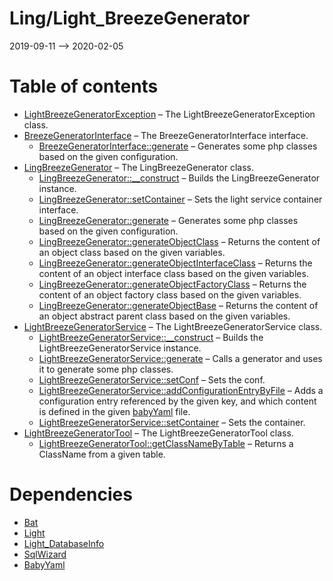 Ling/Light_BreezeGenerator
================
2019-09-11 --> 2020-02-05




Table of contents
===========

- [LightBreezeGeneratorException](https://github.com/lingtalfi/Light_BreezeGenerator/blob/master/doc/api/Ling/Light_BreezeGenerator/Exception/LightBreezeGeneratorException.md) &ndash; The LightBreezeGeneratorException class.
- [BreezeGeneratorInterface](https://github.com/lingtalfi/Light_BreezeGenerator/blob/master/doc/api/Ling/Light_BreezeGenerator/Generator/BreezeGeneratorInterface.md) &ndash; The BreezeGeneratorInterface interface.
    - [BreezeGeneratorInterface::generate](https://github.com/lingtalfi/Light_BreezeGenerator/blob/master/doc/api/Ling/Light_BreezeGenerator/Generator/BreezeGeneratorInterface/generate.md) &ndash; Generates some php classes based on the given configuration.
- [LingBreezeGenerator](https://github.com/lingtalfi/Light_BreezeGenerator/blob/master/doc/api/Ling/Light_BreezeGenerator/Generator/LingBreezeGenerator.md) &ndash; The LingBreezeGenerator class.
    - [LingBreezeGenerator::__construct](https://github.com/lingtalfi/Light_BreezeGenerator/blob/master/doc/api/Ling/Light_BreezeGenerator/Generator/LingBreezeGenerator/__construct.md) &ndash; Builds the LingBreezeGenerator instance.
    - [LingBreezeGenerator::setContainer](https://github.com/lingtalfi/Light_BreezeGenerator/blob/master/doc/api/Ling/Light_BreezeGenerator/Generator/LingBreezeGenerator/setContainer.md) &ndash; Sets the light service container interface.
    - [LingBreezeGenerator::generate](https://github.com/lingtalfi/Light_BreezeGenerator/blob/master/doc/api/Ling/Light_BreezeGenerator/Generator/LingBreezeGenerator/generate.md) &ndash; Generates some php classes based on the given configuration.
    - [LingBreezeGenerator::generateObjectClass](https://github.com/lingtalfi/Light_BreezeGenerator/blob/master/doc/api/Ling/Light_BreezeGenerator/Generator/LingBreezeGenerator/generateObjectClass.md) &ndash; Returns the content of an object class based on the given variables.
    - [LingBreezeGenerator::generateObjectInterfaceClass](https://github.com/lingtalfi/Light_BreezeGenerator/blob/master/doc/api/Ling/Light_BreezeGenerator/Generator/LingBreezeGenerator/generateObjectInterfaceClass.md) &ndash; Returns the content of an object interface class based on the given variables.
    - [LingBreezeGenerator::generateObjectFactoryClass](https://github.com/lingtalfi/Light_BreezeGenerator/blob/master/doc/api/Ling/Light_BreezeGenerator/Generator/LingBreezeGenerator/generateObjectFactoryClass.md) &ndash; Returns the content of an object factory class based on the given variables.
    - [LingBreezeGenerator::generateObjectBase](https://github.com/lingtalfi/Light_BreezeGenerator/blob/master/doc/api/Ling/Light_BreezeGenerator/Generator/LingBreezeGenerator/generateObjectBase.md) &ndash; Returns the content of an object abstract parent class based on the given variables.
- [LightBreezeGeneratorService](https://github.com/lingtalfi/Light_BreezeGenerator/blob/master/doc/api/Ling/Light_BreezeGenerator/Service/LightBreezeGeneratorService.md) &ndash; The LightBreezeGeneratorService class.
    - [LightBreezeGeneratorService::__construct](https://github.com/lingtalfi/Light_BreezeGenerator/blob/master/doc/api/Ling/Light_BreezeGenerator/Service/LightBreezeGeneratorService/__construct.md) &ndash; Builds the LightBreezeGeneratorService instance.
    - [LightBreezeGeneratorService::generate](https://github.com/lingtalfi/Light_BreezeGenerator/blob/master/doc/api/Ling/Light_BreezeGenerator/Service/LightBreezeGeneratorService/generate.md) &ndash; Calls a generator and uses it to generate some php classes.
    - [LightBreezeGeneratorService::setConf](https://github.com/lingtalfi/Light_BreezeGenerator/blob/master/doc/api/Ling/Light_BreezeGenerator/Service/LightBreezeGeneratorService/setConf.md) &ndash; Sets the conf.
    - [LightBreezeGeneratorService::addConfigurationEntryByFile](https://github.com/lingtalfi/Light_BreezeGenerator/blob/master/doc/api/Ling/Light_BreezeGenerator/Service/LightBreezeGeneratorService/addConfigurationEntryByFile.md) &ndash; Adds a configuration entry referenced by the given key, and which content is defined in the given [babyYaml](https://github.com/lingtalfi/BabyYaml) file.
    - [LightBreezeGeneratorService::setContainer](https://github.com/lingtalfi/Light_BreezeGenerator/blob/master/doc/api/Ling/Light_BreezeGenerator/Service/LightBreezeGeneratorService/setContainer.md) &ndash; Sets the container.
- [LightBreezeGeneratorTool](https://github.com/lingtalfi/Light_BreezeGenerator/blob/master/doc/api/Ling/Light_BreezeGenerator/Tool/LightBreezeGeneratorTool.md) &ndash; The LightBreezeGeneratorTool class.
    - [LightBreezeGeneratorTool::getClassNameByTable](https://github.com/lingtalfi/Light_BreezeGenerator/blob/master/doc/api/Ling/Light_BreezeGenerator/Tool/LightBreezeGeneratorTool/getClassNameByTable.md) &ndash; Returns a ClassName from a given table.


Dependencies
============
- [Bat](https://github.com/lingtalfi/Bat)
- [Light](https://github.com/lingtalfi/Light)
- [Light_DatabaseInfo](https://github.com/lingtalfi/Light_DatabaseInfo)
- [SqlWizard](https://github.com/lingtalfi/SqlWizard)
- [BabyYaml](https://github.com/lingtalfi/BabyYaml)


